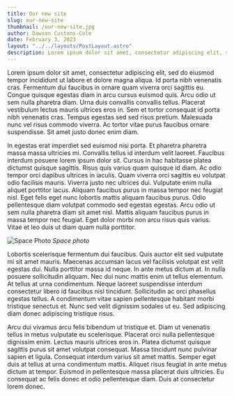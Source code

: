 ```yaml
---
title: Our new site
slug: our-new-site
thumbnail: /our-new-site.jpg
author: Dawson Custons-Cole
date: February 3, 2023
layout: "../../layouts/PostLayout.astro"
description: Lorem ipsum dolor sit amet, consectetur adipiscing elit, sed do eiusmod tempor incididunt ut labore et dolore magna aliqua. Ut enim ad minim veniam, quis nostrud exercitation ullamco laboris nisi ut aliquip ex ea commodo consequat. Duis aute irure dolor in reprehenderit in voluptate velit esse cillum dolore eu fugiat nulla pariatur. Excepteur sint occaecat cupidatat non proident, sunt in culpa qui officia deserunt mollit anim id est laborum.
---
```


Lorem ipsum dolor sit amet, consectetur adipiscing elit, sed do eiusmod tempor incididunt ut labore et dolore magna aliqua. Id porta nibh venenatis cras. Fermentum dui faucibus in ornare quam viverra orci sagittis eu. Congue quisque egestas diam in arcu cursus euismod quis. Arcu odio ut sem nulla pharetra diam. Urna duis convallis convallis tellus. Placerat vestibulum lectus mauris ultrices eros in. Sem et tortor consequat id porta nibh venenatis cras. Tempus egestas sed sed risus pretium. Malesuada nunc vel risus commodo viverra. Ac tortor vitae purus faucibus ornare suspendisse. Sit amet justo donec enim diam.

In egestas erat imperdiet sed euismod nisi porta. Et pharetra pharetra massa massa ultricies mi. Convallis tellus id interdum velit laoreet. Faucibus interdum posuere lorem ipsum dolor sit. Cursus in hac habitasse platea dictumst quisque sagittis. Risus quis varius quam quisque id diam. Ac odio tempor orci dapibus ultrices in iaculis. Quam viverra orci sagittis eu volutpat odio facilisis mauris. Viverra justo nec ultrices dui. Vulputate enim nulla aliquet porttitor lacus. Aliquam faucibus purus in massa tempor nec feugiat nisl. Eget felis eget nunc lobortis mattis aliquam faucibus purus. Odio pellentesque diam volutpat commodo sed egestas egestas. Arcu odio ut sem nulla pharetra diam sit amet nisl. Mattis aliquam faucibus purus in massa tempor nec feugiat. Eget dolor morbi non arcu risus quis varius. Vitae et leo duis ut diam quam nulla porttitor.

![Space Photo](/our-new-site.jpg)
*Space photo*

Lobortis scelerisque fermentum dui faucibus. Quis auctor elit sed vulputate mi sit amet mauris. Maecenas accumsan lacus vel facilisis volutpat est velit egestas dui. Nulla porttitor massa id neque. In ante metus dictum at. In nulla posuere sollicitudin aliquam. Nec dui nunc mattis enim ut tellus elementum. At tellus at urna condimentum. Neque laoreet suspendisse interdum consectetur libero id faucibus nisl tincidunt. Sollicitudin ac orci phasellus egestas tellus. A condimentum vitae sapien pellentesque habitant morbi tristique senectus et. Nunc sed velit dignissim sodales ut eu. Sed adipiscing diam donec adipiscing tristique risus.

Arcu dui vivamus arcu felis bibendum ut tristique et. Diam ut venenatis tellus in metus vulputate eu scelerisque. Placerat orci nulla pellentesque dignissim enim. Lectus mauris ultrices eros in. Platea dictumst quisque sagittis purus sit amet volutpat consequat. Massa tincidunt nunc pulvinar sapien et ligula. Consequat interdum varius sit amet mattis. Semper eget duis at tellus at urna condimentum mattis. Aliquet risus feugiat in ante metus dictum at tempor. Euismod in pellentesque massa placerat duis ultricies. Eu consequat ac felis donec et odio pellentesque diam. Duis at consectetur lorem donec.